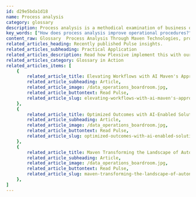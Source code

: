 ```yaml
---
id: d29e5bda1d18
name: Process analysis
category: glossary
description: Process analysis is a methodical examination of business operations to identify and implement performance improvements, streamline procedures, enhance customer service, and leverage intelligent process automation for efficiency gains.
key_words: ["How does process analysis improve operational procedures?", "What is the role of process analysis in business effectiveness?", "How can process analysis reduce operation costs?", "What are the benefits of process analysis in business?", "How does Maven Technologies implement process analysis?", "What are the advantages of streamlining business processes?", "How does process analysis enhance customer service?", "What is intelligent process automation in process analysis?", "How can businesses increase productivity with process analysis?", "How does process analysis help in identifying operational inefficiencies?"]
content_raw: Glossary  Process Analysis Through Maven Technologies, process analysis is positioned as an indispensable instrument for striving companies seeking to enhance their operational procedures. As a baseline, process analysis can be viewed as the systematic evaluation of operational processes to scrutinize opportunities for performance refinement. Maven ensures that your business exploits the principle of process analysis in its entirety. The architecture of process analysis allows firms to appraise their business processes intricately, highlighting the efficient and deficient dynamics within their operations. Not only is it a means of identifying operations that may be lagging, but it is a proactive approach to bettering your business's effectiveness, commercial position, and overall survivability in the ever-evolving corporate climate. The business implications of process analysis have far-reaching advantages. At the core, the process analysis facilitates streamlining of procedural negotiations through significant digital infrastructures, human resources, and tools. This is essentially aimed at simplifying operational procedures and reducing the cost of ownership. Moreover, process analysis serves as a critical window to explore company-wide issues and reveal opportunities for boosting operational competence, customer service, and customer experience. This includes the remarkable prospect of applying intelligent process automation (IPA). Maven Technologies centralizes on utilizing process analysis, paving the way for businesses to ultimately unlock productivity possibilities. We are catalysts and practitioners of innovation, keen on harnessing elite technologies to arm businesses with advantageous tools in the modern world. We have an experienced team of professionals at your service, ready to show you the transformative potential process analysis holds for your business.
related_articles_heading: Recently published Pulse insights.
related_articles_subheading: Practical Application
related_articles_description: Read how Plexsive implement this with our clients.
related_articles_category: Glossary in Action
related_articles_items: [
	{
		related_article_title: Elevating Workflows with AI Maven's Approach,
		related_article_subheading: Article,
		related_article_image: /data_operations_boardroom.jpg,
		related_article_buttontext: Read Pulse,
		related_article_slug: elevating-workflows-with-ai-maven's-approach
	},
	{
		related_article_title: Optimized Outcomes with AI-Enabled Solutions,
		related_article_subheading: Article,
		related_article_image: /data_operations_boardroom.jpg,
		related_article_buttontext: Read Pulse,
		related_article_slug: optimized-outcomes-with-ai-enabled-solutions
	},
	{
		related_article_title: Maven Transforming the Landscape of Autonomous Vehicles,
		related_article_subheading: Article,
		related_article_image: /data_operations_boardroom.jpg,
		related_article_buttontext: Read Pulse,
		related_article_slug: maven-transforming-the-landscape-of-autonomous-vehicles
	},
]
---
```

